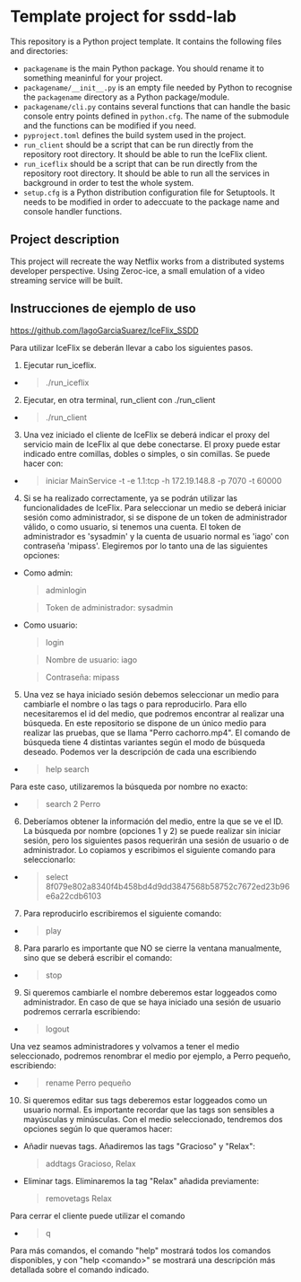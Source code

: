 # Template project for ssdd-lab

This repository is a Python project template. It contains the
following files and directories:

- `packagename` is the main Python package. You should rename it to
  something meaninful for your project.
- `packagename/__init__.py` is an empty file needed by Python to
  recognise the `packagename` directory as a Python package/module.
- `packagename/cli.py` contains several functions that can handle the
  basic console entry points defined in `python.cfg`. The name of the
  submodule and the functions can be modified if you need.
- `pyproject.toml` defines the build system used in the project.
- `run_client` should be a script that can be run directly from the
  repository root directory. It should be able to run the IceFlix
  client.
- `run_iceflix` should be a script that can be run directly from the
  repository root directory. It should be able to run all the services
  in background in order to test the whole system.
- `setup.cfg` is a Python distribution configuration file for
  Setuptools. It needs to be modified in order to adeccuate to the
  package name and console handler functions.


## Project description

This project will recreate the way Netflix works from a distributed systems 
developer perspective.
Using Zeroc-ice, a small emulation of a video streaming service will be built.

## Instrucciones de ejemplo de uso
https://github.com/IagoGarciaSuarez/IceFlix_SSDD

Para utilizar IceFlix se deberán llevar a cabo los siguientes pasos.
1. Ejecutar run_iceflix.
  - >./run_iceflix
2. Ejecutar, en otra terminal, run_client con ./run_client
  - >./run_client
3. Una vez iniciado el cliente de IceFlix se deberá indicar el proxy del servicio 
main de IceFlix al que debe conectarse. El proxy puede estar indicado entre 
comillas, dobles o simples, o sin comillas. Se puede hacer con:
  - >iniciar MainService -t -e 1.1:tcp -h 172.19.148.8 -p 7070 -t 60000
4. Si se ha realizado correctamente, ya se podrán utilizar las funcionalidades de 
IceFlix. Para seleccionar un medio se deberá iniciar sesión como administrador, si
se dispone de un token de administrador válido, o como usuario, si tenemos una cuenta.
El token de administrador es 'sysadmin' y la cuenta de usuario normal es 'iago' con 
contraseña 'mipass'. Elegiremos por lo tanto una de las siguientes opciones:
  - Como admin:
      >adminlogin
      
      >Token de administrador: sysadmin
  - Como usuario:
      >login
      
      >Nombre de usuario: iago
      
      >Contraseña: mipass
5. Una vez se haya iniciado sesión debemos seleccionar un medio para cambiarle 
el nombre o las tags o para reproducirlo. Para ello necesitaremos el id del medio,
que podremos encontrar al realizar una búsqueda. En este repositorio se dispone
de un único medio para realizar las pruebas, que se llama "Perro cachorro.mp4".
El comando de búsqueda tiene 4 distintas variantes según el modo de búsqueda deseado.
Podemos ver la descripción de cada una escribiendo
  - >help search

  Para este caso, utilizaremos la búsqueda por nombre no exacto:
  - >search 2 Perro
6. Deberíamos obtener la información del medio, entre la que se ve el ID. La búsqueda
por nombre (opciones 1 y 2) se puede realizar sin iniciar sesión, pero los siguientes
pasos requerirán una sesión de usuario o de administrador. Lo copiamos y escribimos 
el siguiente comando para seleccionarlo:
  - >select 8f079e802a8340f4b458bd4d9dd3847568b58752c7672ed23b96e6a22cdb6103
7. Para reproducirlo escribiremos el siguiente comando:
  - >play
8. Para pararlo es importante que NO se cierre la ventana manualmente, sino que se
deberá escribir el comando:
  - >stop
9. Si queremos cambiarle el nombre deberemos estar loggeados como administrador. En
caso de que se haya iniciado una sesión de usuario podremos cerrarla escribiendo:
  - >logout

Una vez seamos administradores y volvamos a tener el medio seleccionado, podremos 
renombrar el medio por ejemplo, a Perro pequeño, escribiendo:
  - >rename Perro pequeño
10. Si queremos editar sus tags deberemos estar loggeados como un usuario normal.
Es importante recordar que las tags son sensibles a mayúsculas y minúsculas.
Con el medio seleccionado, tendremos dos opciones según lo que queramos hacer:
  - Añadir nuevas tags. Añadiremos las tags "Gracioso" y "Relax":
    > addtags Gracioso, Relax
  - Eliminar tags. Eliminaremos la tag "Relax" añadida previamente:
    > removetags Relax

Para cerrar el cliente puede utilizar el comando 
  - >q

Para más comandos, el comando "help" mostrará todos los comandos disponibles, y con
"help \<comando\>" se mostrará una descripción más detallada sobre el comando indicado.

 
